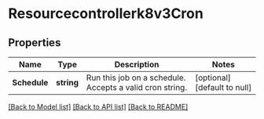 # Resourcecontrollerk8v3Cron

## Properties
Name | Type | Description | Notes
------------ | ------------- | ------------- | -------------
**Schedule** | **string** | Run this job on a schedule. Accepts a valid cron string. | [optional] [default to null]

[[Back to Model list]](../README.md#documentation-for-models) [[Back to API list]](../README.md#documentation-for-api-endpoints) [[Back to README]](../README.md)

